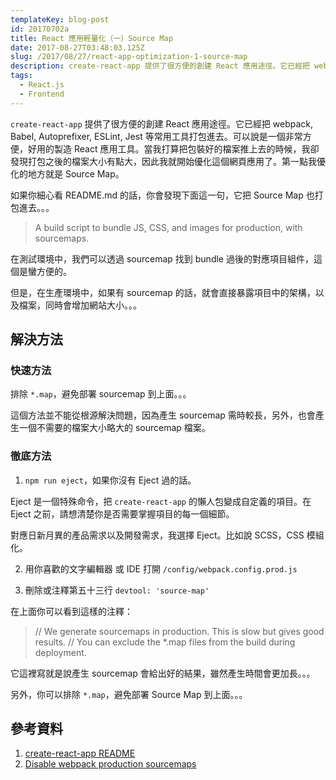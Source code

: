 ```yaml
---
templateKey: blog-post
id: 20170702a
title: React 應用輕量化（一）Source Map
date: 2017-08-27T03:48:03.125Z
slug: /2017/08/27/react-app-optimization-1-source-map
description: create-react-app 提供了很方便的創建 React 應用途徑。它已經把 webpack, Babel, Autoprefixer, ESLint, Jest 等常用工具打包進去。可以說是一個非常方便，好用的製造 React 應用工具。當我打算把包裝好的檔案推上去的時候，我卻發現打包之後的檔案大小有點大，因此我就開始優化這個網頁應用了。第一點我優化的地方就是 Source Map。
tags:
  - React.js
  - Frontend
---
```


`create-react-app` 提供了很方便的創建 React 應用途徑。它已經把 webpack, Babel, Autoprefixer, ESLint, Jest 等常用工具打包進去。可以說是一個非常方便，好用的製造 React 應用工具。當我打算把包裝好的檔案推上去的時候，我卻發現打包之後的檔案大小有點大，因此我就開始優化這個網頁應用了。第一點我優化的地方就是 Source Map。

如果你細心看 README.md 的話，你會發現下面這一句，它把 Source Map 也打包進去。。。

> A build script to bundle JS, CSS, and images for production, with sourcemaps.

在測試環境中，我們可以透過 sourcemap 找到 bundle 過後的對應項目組件，這個是蠻方便的。

但是，在生產環境中，如果有 sourcemap 的話，就會直接暴露項目中的架構，以及檔案，同時會增加網站大小。。。

## 解決方法

### 快速方法

排除 `*.map`，避免部署 sourcemap 到上面。。。

這個方法並不能從根源解決問題，因為產生 sourcemap 需時較長，另外，也會產生一個不需要的檔案大小略大的 sourcemap 檔案。

### 徹底方法

1. `npm run eject`，如果你沒有 Eject 過的話。

Eject 是一個特殊命令，把 `create-react-app` 的懶人包變成自定義的項目。在 Eject 之前，請想清楚你是否需要掌握項目的每一個細節。

對應日新月異的產品需求以及開發需求，我選擇 Eject。比如說 SCSS，CSS 模組化。

2. 用你喜歡的文字編輯器 或 IDE 打開 `/config/webpack.config.prod.js`

3. 刪除或注釋第五十三行 `devtool: 'source-map'`

在上面你可以看到這樣的注釋：

> // We generate sourcemaps in production. This is slow but gives good results.
> // You can exclude the \*.map files from the build during deployment.

它這裡寫就是說產生 sourcemap 會給出好的結果，雖然產生時間會更加長。。。

另外，你可以排除 `*.map`，避免部署 Source Map 到上面。。。

## 參考資料

1. [create-react-app README](https://github.com/facebookincubator/create-react-app)
1. [Disable webpack production sourcemaps](https://github.com/facebookincubator/create-react-app/issues/2005)
